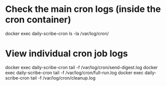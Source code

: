 # Check the main cron logs (inside the cron container)
docker exec daily-scribe-cron ls -la /var/log/cron/

# View individual cron job logs
docker exec daily-scribe-cron tail -f /var/log/cron/send-digest.log
docker exec daily-scribe-cron tail -f /var/log/cron/full-run.log
docker exec daily-scribe-cron tail -f /var/log/cron/cleanup.log